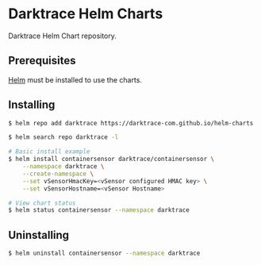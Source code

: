 
# Darktrace Helm Charts

Darktrace Helm Chart repository.

## Prerequisites

[Helm](https://helm.sh) must be installed to use the charts.

## Installing

```bash
$ helm repo add darktrace https://darktrace-com.github.io/helm-charts

$ helm search repo darktrace -l

# Basic install example
$ helm install containersensor darktrace/containersensor \
    --namespace darktrace \
    --create-namespace \
    --set vSensorHmacKey=<vSensor configured HMAC key> \
    --set vSensorHostname=<vSensor Hostname>

# View chart status
$ helm status containersensor --namespace darktrace
```

## Uninstalling

```bash
$ helm uninstall containersensor --namespace darktrace
```
